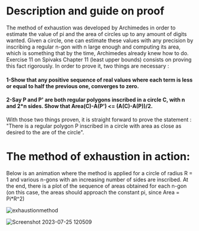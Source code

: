 # Description and guide on proof
The method of exhaustion was developed by Archimedes in order to estimate the value of pi and the area of circles up to any amount of digits wanted. 
Given a circle, one can estimate these values with any precision by inscribing a regular n-gon with n large enough and computing its area, which is something that by the time, Archimedes already knew how to do. Exercise 11 on Spivaks Chapter 11 (least upper bounds) consists on proving this fact rigorously.
In order to prove it, two things are necessary : 
#### 1-Show that any positive sequence of real values where each term is less or equal to half the previous one, converges to zero.
#### 2-Say P and P' are both regular polygons inscribed in a circle C, with n and 2*n sides. Show that Area(C)-A(P') <= (A(C)-A(P))/2.
With those two things proven, it is straight forward to prove the statement : "There is a regular polygon P inscribed in a circle with area as close as desired to the are of the circle".
# The method of exhaustion in action:
Below is an animation where the method is applied for a circle of radius R = 1 and various n-gons with an increasing number of sides are inscribed. At the end, there is a plot of the sequence of areas obtained for each n-gon (on this case, the areas should approach the constant pi, since Area = Pi*R^2)

![exhaustionmethod](https://github.com/Panithecracker/Real-Analysis-Visuals/assets/97905110/fe331ea9-f439-4dd5-b506-77ec04c924c6)

![Screenshot 2023-07-25 120509](https://github.com/Panithecracker/Real-Analysis-Visuals/assets/97905110/b9294b57-3a47-4669-b9fc-6199804a3cf6)

